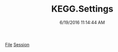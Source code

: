 ﻿---
title: KEGG.Settings
date: 6/19/2016 11:14:44 AM
---

[File](T-KEGG.Settings.File.html)
[Session](T-KEGG.Settings.Session.html)
